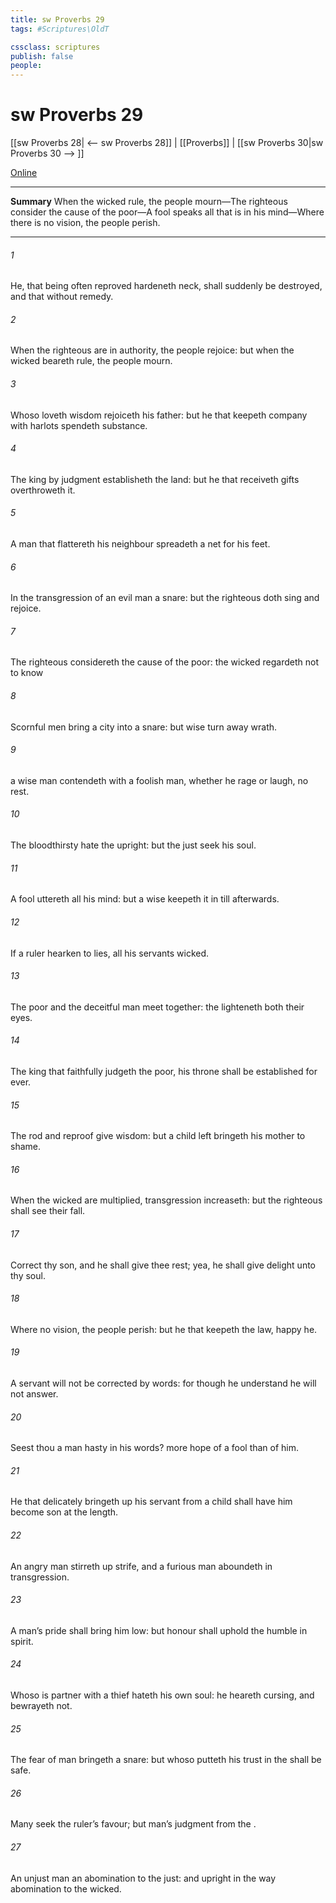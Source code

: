 ```yaml
---
title: sw Proverbs 29
tags: #Scriptures\OldT

cssclass: scriptures
publish: false
people:
---
```


# sw Proverbs 29
[[sw Proverbs 28| <-- sw Proverbs 28]] | [[Proverbs]] | [[sw Proverbs 30|sw Proverbs 30 --> ]]

[Online](https://churchofjesuschrist.org/study/scriptures/ot/prov/29?lang=eng)

---
__Summary__
When the wicked rule, the people mourn—The righteous consider the cause of the poor—A fool speaks all that is in his mind—Where there is no vision, the people perish.

---
###### 1 
He, that being often reproved hardeneth  neck, shall suddenly be destroyed, and that without remedy.

###### 2 
When the righteous are in authority, the people rejoice: but when the wicked beareth rule, the people mourn.

###### 3 
Whoso loveth wisdom rejoiceth his father: but he that keepeth company with harlots spendeth  substance.

###### 4 
The king by judgment establisheth the land: but he that receiveth gifts overthroweth it.

###### 5 
A man that flattereth his neighbour spreadeth a net for his feet.

###### 6 
In the transgression of an evil man  a snare: but the righteous doth sing and rejoice.

###### 7 
The righteous considereth the cause of the poor:  the wicked regardeth not to know 

###### 8 
Scornful men bring a city into a snare: but wise  turn away wrath.

###### 9 
 a wise man contendeth with a foolish man, whether he rage or laugh,  no rest.

###### 10 
The bloodthirsty hate the upright: but the just seek his soul.

###### 11 
A fool uttereth all his mind: but a wise  keepeth it in till afterwards.

###### 12 
If a ruler hearken to lies, all his servants  wicked.

###### 13 
The poor and the deceitful man meet together: the  lighteneth both their eyes.

###### 14 
The king that faithfully judgeth the poor, his throne shall be established for ever.

###### 15 
The rod and reproof give wisdom: but a child left  bringeth his mother to shame.

###### 16 
When the wicked are multiplied, transgression increaseth: but the righteous shall see their fall.

###### 17 
Correct thy son, and he shall give thee rest; yea, he shall give delight unto thy soul.

###### 18 
Where  no vision, the people perish: but he that keepeth the law, happy  he.

###### 19 
A servant will not be corrected by words: for though he understand he will not answer.

###### 20 
Seest thou a man  hasty in his words?  more hope of a fool than of him.

###### 21 
He that delicately bringeth up his servant from a child shall have him become  son at the length.

###### 22 
An angry man stirreth up strife, and a furious man aboundeth in transgression.

###### 23 
A man’s pride shall bring him low: but honour shall uphold the humble in spirit.

###### 24 
Whoso is partner with a thief hateth his own soul: he heareth cursing, and bewrayeth  not.

###### 25 
The fear of man bringeth a snare: but whoso putteth his trust in the  shall be safe.

###### 26 
Many seek the ruler’s favour; but  man’s judgment  from the .

###### 27 
An unjust man  an abomination to the just: and  upright in the way  abomination to the wicked.

